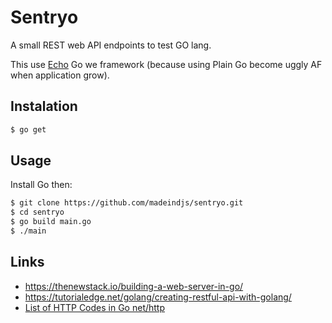 # Sentryo

A small REST web API endpoints to test GO lang.

This use [Echo](https://echo.labstack.com/) Go we framework (because using Plain Go become uggly AF when application grow).

## Instalation

~~~bash
$ go get
~~~



## Usage

Install Go then:

~~~bash
$ git clone https://github.com/madeindjs/sentryo.git
$ cd sentryo
$ go build main.go
$ ./main
~~~

## Links

- <https://thenewstack.io/building-a-web-server-in-go/>
- <https://tutorialedge.net/golang/creating-restful-api-with-golang/>
- [List of HTTP Codes in Go net/http](https://golang.org/src/net/http/status.go)

